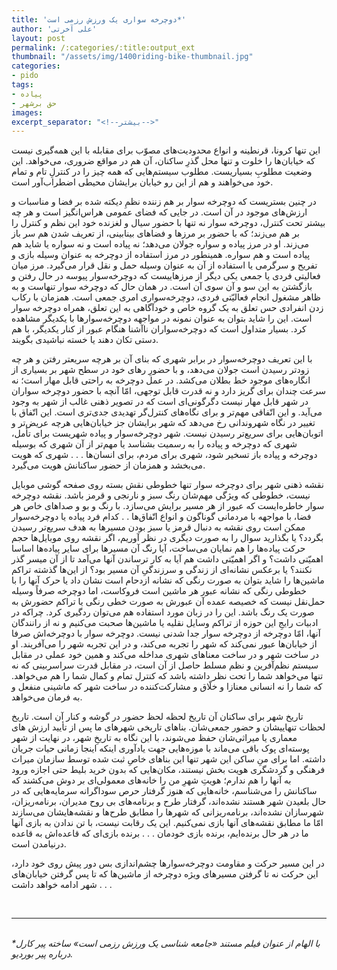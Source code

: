 ```yaml
---
title: 'دوچرخه سواری یک ورزش رزمی است*'
author: 'علی آخرتی'
layout: post
permalink: /:categories/:title:output_ext
thumbnail: "/assets/img/1400riding-bike-thumbnail.jpg"
categories:
- pido
tags:
- پیاده
- حق برشهر
images:
excerpt_separator: "<!--بیشتر-->"
---
```


این تنها کرونا، قرنطینه و انواع محدودیت‌های مصوّب برای مقابله با این همه‌گیری نیست که خیابان‌ها را خلوت و تنها محل گذرِ ساکنان، آن هم در مواقع ضروری، می‌خواهد. این وضعیت مطلوبِ بسیاریست. مطلوب سیستم‌هایی که همه چیز را در کنترلِ تام و تمام خود می‌خواهند و هم از این رو خیابان برایشان محیطی اضطراب‌آور است.

در چنین بستریست که دوچرخه سوار بر هم‌ زننده نظمِ دیکته شده بر فضا و مناسبات و ارزش‌های موجود در آن است. در جایی که فضای عمومی هراس‌انگیز است و هر چه بیشتر تحت کنترل، دوچرخه سوار نه تنها با حضور سیال و لغزنده خود این نظم و کنترل را بر هم می‌زند؛ که با حضور بر مرزها و فضاهای بینابینی، از تعریف شدن هم سر باز می‌زند. او در مرز پیاده و سواره جولان می‌دهد؛ نه پیاده است و نه سواره یا شاید هم پیاده است و هم سواره. همینطور در مرز استفاده از دوچرخه به عنوان وسیله بازی و تفریح و سرگرمی یا استفاده از آن به عنوان وسیله حمل و نقل قرار می‌گیرد. مرز میان فعالیتی فردی یا جمعی یکی دیگر از مرزهاییست که دوچرخه‌سوار پیوسه در حال رفتن و بازگشتن به این سو و آن سوی آن است. در همان حال که دوچرخه سوار تنهاست و به ظاهر مشغول انجام فعالیّتی فردی، دوچرخه‌سواری امری جمعی است. همزمان با رکاب زدن انفرادی حس تعلق به یک گروه خاص و خودآگاهی به این تعلق، همراه دوچرخه سوار است. این را شاید بتوان به عنوان نمونه در مواجهه دوچرخه‌سوارها با یکدیگر مشاهده کرد. بسیار متداول است که دوچرخه‌سواران ناآشنا هنگام عبور از کنار یکدیگر، با هم دستی تکان دهند یا خسته نباشیدی بگویند.

با این تعریف دوچرخه‌سوار در برابر شهری که بنای آن بر هرچه سریعتر رفتن و هر چه زودتر رسیدن است جولان می‌دهد، و با حضورِ رهای خود در سطح شهر بر بسیاری از انگاره‌های موجود خط بطلان می‌کشد. در عمل دوچرخه به راحتی قابل مهار است؛ نه سرعت چندان برای گریز دارد و نه قدرت قابل توجهی، امّا آنچه با حضور دوچرخه سواران در شهر قابل مهار نیست دگرگونی‌ای است که در تصویر ذهنی غالب از شهر به وجود می‌آید. و این اتّفاقی مهم‌تر و برای نگاه‌های کنترل‌گر تهدیدی جدی‌تری است. این اتّفاق با تغییر در نگاه شهروندانی رخ می‌دهد که شهر برایشان جز خیابان‌هایی هرچه عریض‌تر و اتوبان‌هایی برای سریع‌تر رسیدن نیست. شهر دوچرخه‌سوار و پیاده شهریست برای تأمل، شهری که دوچرخه و پیاده را به رسمیت بشناسد یا مهم‌تر از آن شهری که بوسیله دوچرخه و پیاده باز تسخیر شود، شهری برای مردم، برای انسان‌ها . . . شهری که هویت می‌بخشد و همزمان از حضور ساکنانش هویت می‌گیرد.

نقشه ذهنی شهر برای دوچرخه سوار تنها خطوطی نقش ‌بسته روی صفحه گوشی موبایل نیست، خطوطی که ویژگی مهم‌شان رنگ سبز و نارنجی و قرمز باشد. نقشه دوچرخه سوار خاطره‌ایست که عبور از هر مسیر برایش می‌سازد. با رنگ و بو و صداهای خاص هر فضا، با مواجهه با مردمانی گوناگون و انواع اتّفاق‌ها  . .  کدام فرد پیاده یا دوچرخه‌سوار ممکن است روی نقشه به دنبال قرمز یا سبز بودن مسیرها به هدف سریع‌تر رسیدن بگردد؟ یا بگذارید سوال را به صورت دیگری در نظر آوریم، اگر نقشه روی موبایل‌ها حجم حرکت پیاده‌ها را هم نمایان می‌ساخت، آیا رنگ آن مسیرها برای سایر پیاده‌ها اساسا اهمیّتی ‌داشت؟ و اگر اهمیّتی داشت هم آیا به کار ترساندن آنها می‌آمد تا از آن میسر گذر نکنند؟ یا برعکس نشانه‌ای از زندگی و سرزندگیِ آن مسیر بود؟ از این‌ها گذشته تراکم ماشین‌ها را شاید بتوان به صورت رنگی که نشانه ازدحام است نشان داد یا حرک آنها را با خطوطی رنگی که نشانه عبور هر ماشین است فروکاست، اما دوچرخه صرفاً وسیله حمل‌نقل نیست که خصیصه عمده آن عبورش به صورت خطی رنگی یا تراکم حضورش به صورت یک رنگ باشد. این را در زبان مورد استفاده هم می‌توان ردگیری کرد. چراکه در ادبیات رایجِ این حوزه از تراکم وسایل نقلیه یا ماشین‌ها صحبت می‌کنیم و نه از رانندگان آنها، امّا دوچرخه از دوچرخه سوار جدا شدنی نیست. دوچرخه سوار با دوچرخه‌اش صرفا از خیابان‌ها عبور نمی‌کند که شهر را تجربه می‌کند، و در این تجربه شهر را می‌آفریند. او در ساخت شهر و در ساخت معناهای شهری مداخله می‌کند و همین خود عملی در مقابل سیستم نظم‌آفرین و نظم مسلط حاصل از آن است، در مقابل قدرت سراسربینی که نه تنها می‌خواهد شما را تحت نظر داشته باشد که کنترل تمام و کمال شما را هم می‌خواهد. که شما را نه انسانی معنازا و خلّاق و مشارکت‌کننده در ساخت شهر که ماشینی منفعل و به فرمان می‌خواهد.

تاریخ شهر برای ساکنان آن تاریخ لحظه لحظ حضور در گوشه و کنار آن است. تاریخ لحظات تنهاییشان و حضور جمعی‌شان. بناهای تاریخی شهرهای ما پس از تأیید ارزش های معماری یا میراثی‌شان حفظ می‌شوند، با این نگاه به تاریخِ شهر، در نهایت از شهر پوسته‌ای پوک باقی می‌ماند با موزه‌هایی جهت یادآوری اینکه اینجا زمانی حیات جریان داشته. اما برای منِ ساکن این شهر تنها این بناهای خاصِ ثبت شده توسط سازمان میراث فرهنگی و گردشگری هویت بخش نیستند، مکان‌هایی که بدون خرید بلیط حتی اجازه ورود به آنها را هم ندارم؛ هویتِ شهرِ من را خانه‌های معمولی‌ای بر دوش می‌کشند که ساکنانش را می‌شناسم، خانه‌هایی که هنوز گرفتار حرص سوداگرانه سرمایه‌هایی که در حال بلعیدن شهر هستند نشده‌اند، گرفتار طرح و برنامه‌های بی روح مدیران، برنامه‌ریزان، شهرسازان نشده‌اند، برنامه‌ریزانی که شهرها را مطابق طرح‌ها و نقشه‌هایشان می‌سازند امّا ما مطابق نقشه‌های آنها بازی نمی‌کنیم. این یک رقابت نیست، با تن ندادن به بازی آنها ما در هر حال برنده‌ایم، برنده بازی خودمان . . . برنده بازی‌ای که قاعده‌اش به قاعده درنیامدن است.

در این مسیر حرکت و مقاومت دوچرخه‌سوارها چشم‌اندازی بس دور پیش روی خود دارد، این حرکت نه تا گرفتن مسیرهای ویژه دوچرخه از ماشین‌ها که تا پس گرفتن خیابان‌های شهر ادامه خواهد داشت . . .

<br>

___________________________

<br>
<em>*با الهام از عنوان فیلم مستند «جامعه شناسی یک ورزش رزمی است» ساخته پیر کارل درباره پیر بوردیو.</em>
